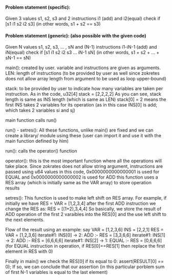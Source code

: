#### Problem statement (specific):

Given 3 values s1, s2, s3 and 2 instructions i1 (add) and i2(equal)
    check if [s1 i1 s2 i2 s3] (in other words, s1 + s2 == s3)



#### Problem statement (generic): (also possible with the given code)

Given N values s1, s2, s3, ... , sN and (N-1) instructions i1-iN-1 (add) and iN(equal)
    check if [s1 i1 s2 i2 s3 ... iN-1 sN] (in other words, s1 + s2 + ... + sN-1 == sN)


main():
created by user. variable and instructions are given as arguments.
LEN: length of instructions (to be provided by user as well since zokretes does not allow array length from argument to be used as loop upper-bound)

stack: to be provided by user to indicate how many variables are taken per instruction.
As in the code, 
u32[4] stack = [2,2,2,2]
As you can see, stack length is same as INS length (which is same as LEN)
stack[0] = 2 means the first INS takes 2 variables for its operation (as in this case INS[0] is add; which takes 2 variables si and sj)

main function calls run()


run() - setres():
All these functions, unlike main() are fixed and we can create a library/ module using these (user can import it and use it with the main function defined by him)

run():
calls the operator() function

operator():
this is the most important function where all the operations will take place.
Since zokrates does not allow string argument, instructions are passed using u64 values
in this code, 0x0000000000000001 is used for EQUAL and 0x0000000000000002 is used for ADD
this function uses a RES array (which is initially same as the VAR array) to store operation results

setres():
This function is used to make left shift on RES array.
For example, if initially we have 
RES = VAR = [1,2,3,4]
after the first ADD instruction we change the RES as:
RES = [(1+2),3,4,4]
So basically, we store the result of ADD operation of the first 2 varaibles into the RES[0] and the use left shift to the next elements.


Flow of the result using an example:
say VAR = [1,2,3,6] INS = [2,2,1]
RES = VAR = [1,2,3,6]
iterate#1: INS[0] -> 2: ADD :- RES = [3,3,6,6]
iterate#1: INS[1] -> 2: ADD :- RES = [6,6,6,6]
iterate#1: INS[2] -> 1: EQUAL :- RES = [0,6,6,6] (for EQUAL instruction in operation, if RES[0]==RES[1] then replace the first element in RES with 0)



Finally in main() we check the RES[0] if its equal to 0:
assert(RESULT[0] == 0);
If so, we can conclude that our assertion (in this particular porblem sum of first N-1 variables is equal to the last element)
